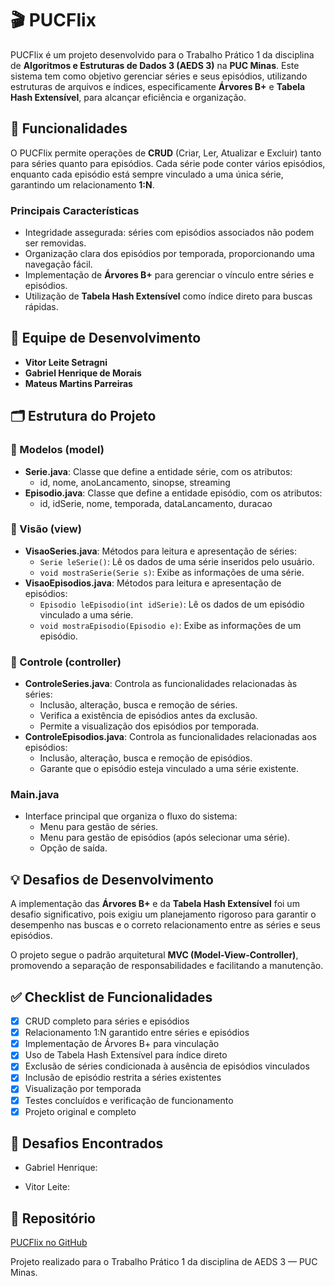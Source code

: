 # 🎬 PUCFlix

PUCFlix é um projeto desenvolvido para o Trabalho Prático 1 da disciplina de **Algoritmos e Estruturas de Dados 3 (AEDS 3)** na **PUC Minas**. Este sistema tem como objetivo gerenciar séries e seus episódios, utilizando estruturas de arquivos e índices, especificamente **Árvores B+** e **Tabela Hash Extensível**, para alcançar eficiência e organização.

## 🚀 Funcionalidades

O PUCFlix permite operações de **CRUD** (Criar, Ler, Atualizar e Excluir) tanto para séries quanto para episódios. Cada série pode conter vários episódios, enquanto cada episódio está sempre vinculado a uma única série, garantindo um relacionamento **1:N**.

### Principais Características
- Integridade assegurada: séries com episódios associados não podem ser removidas.
- Organização clara dos episódios por temporada, proporcionando uma navegação fácil.
- Implementação de **Árvores B+** para gerenciar o vínculo entre séries e episódios.
- Utilização de **Tabela Hash Extensível** como índice direto para buscas rápidas.

## 👥 Equipe de Desenvolvimento
- **Vitor Leite Setragni**
- **Gabriel Henrique de Morais**
- **Mateus Martins Parreiras**

## 🗂️ Estrutura do Projeto

### 📁 Modelos (model)
- **Serie.java**: Classe que define a entidade série, com os atributos:
  - id, nome, anoLancamento, sinopse, streaming
- **Episodio.java**: Classe que define a entidade episódio, com os atributos:
  - id, idSerie, nome, temporada, dataLancamento, duracao

### 📁 Visão (view)
- **VisaoSeries.java**: Métodos para leitura e apresentação de séries:
  - `Serie leSerie()`: Lê os dados de uma série inseridos pelo usuário.
  - `void mostraSerie(Serie s)`: Exibe as informações de uma série.
- **VisaoEpisodios.java**: Métodos para leitura e apresentação de episódios:
  - `Episodio leEpisodio(int idSerie)`: Lê os dados de um episódio vinculado a uma série.
  - `void mostraEpisodio(Episodio e)`: Exibe as informações de um episódio.

### 📁 Controle (controller)
- **ControleSeries.java**: Controla as funcionalidades relacionadas às séries:
  - Inclusão, alteração, busca e remoção de séries.
  - Verifica a existência de episódios antes da exclusão.
  - Permite a visualização dos episódios por temporada.
- **ControleEpisodios.java**: Controla as funcionalidades relacionadas aos episódios:
  - Inclusão, alteração, busca e remoção de episódios.
  - Garante que o episódio esteja vinculado a uma série existente.

### Main.java
- Interface principal que organiza o fluxo do sistema:
  - Menu para gestão de séries.
  - Menu para gestão de episódios (após selecionar uma série).
  - Opção de saída.

## 💡 Desafios de Desenvolvimento

A implementação das **Árvores B+** e da **Tabela Hash Extensível** foi um desafio significativo, pois exigiu um planejamento rigoroso para garantir o desempenho nas buscas e o correto relacionamento entre as séries e seus episódios.

O projeto segue o padrão arquitetural **MVC (Model-View-Controller)**, promovendo a separação de responsabilidades e facilitando a manutenção.

## ✅ Checklist de Funcionalidades
- [x] CRUD completo para séries e episódios
- [x] Relacionamento 1:N garantido entre séries e episódios
- [x] Implementação de Árvores B+ para vinculação
- [x] Uso de Tabela Hash Extensível para índice direto
- [x] Exclusão de séries condicionada à ausência de episódios vinculados
- [x] Inclusão de episódio restrita a séries existentes
- [x] Visualização por temporada
- [x] Testes concluídos e verificação de funcionamento
- [x] Projeto original e completo

## 📝 Desafios Encontrados
- Gabriel Henrique:

- Vitor Leite:

## 📂 Repositório
[PUCFlix no GitHub](https://github.com/alicesalim/tp1_aeds3.git)

Projeto realizado para o Trabalho Prático 1 da disciplina de AEDS 3 — PUC Minas.

